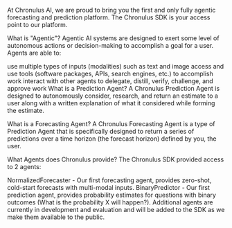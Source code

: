 At Chronulus AI, we are proud to bring you the first and only fully agentic forecasting and prediction platform. The Chronulus SDK is your access point to our platform.

What is "Agentic"?
Agentic AI systems are designed to exert some level of autonomous actions or decision-making to accomplish a goal for a user. Agents are able to:

use multiple types of inputs (modalities) such as text and image
access and use tools (software packages, APIs, search engines, etc.) to accomplish work
interact with other agents to delegate, distill, verify, challenge, and approve work
What is a Prediction Agent?
A Chronulus Prediction Agent is designed to autonomously consider, research, and return an estimate to a user along with a written explanation of what it considered while forming the estimate.

What is a Forecasting Agent?
A Chronulus Forecasting Agent is a type of Prediction Agent that is specifically designed to return a series of predictions over a time horizon (the forecast horizon) defined by you, the user.

What Agents does Chronulus provide?
The Chronulus SDK provided access to 2 agents:

NormalizedForecaster - Our first forecasting agent, provides zero-shot, cold-start forecasts with multi-modal inputs.
BinaryPredictor - Our first prediction agent, provides probability estimates for questions with binary outcomes (What is the probability X will happen?).
Additional agents are currently in development and evaluation and will be added to the SDK as we make them available to the public.